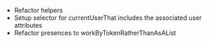 - Refactor helpers
- Setup selector for currentUserThat includes the associated user attributes
- Refactor presences to workByTokenRatherThanAsAList

